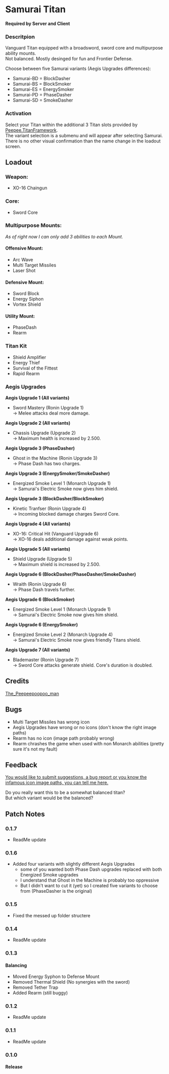 # Samurai Titan

**Required by Server and Client**

### Descritpion
Vanguard Titan equipped with a broadsword, sword core and multipurpose ability mounts. <br>
Not balanced. Mostly desinged for fun and Frontier Defense.

Choose between five Samurai variants (Aegis Upgrades differences):
- Samurai-BD = BlockDasher
- Samurai-BS = BlockSmoker
- Samurai-ES = EnergySmoker
- Samurai-PD = PhaseDasher
- Samurai-SD = SmokeDasher


### Activation
Select your Titan within the additional 3 Titan slots provided by <a href="https://northstar.thunderstore.io/package/The_Peepeepoopoo_man/Titanframework/">Peepee.TitanFramework</a>. <br>
The variant selection is a submenu and will appear after selecting Samurai. <br>
There is no other visual confirmation than the name change in the loadout screen.


## Loadout
### Weapon:
- XO-16 Chaingun


### Core:
- Sword Core


### Multipurpose Mounts:
*As of right now I can only add 3 abilities to each Mount.*

#### Offensive Mount:
- Arc Wave
- Multi Target Missiles
- Laser Shot

#### Defensive Mount:
- Sword Block
- Energy Siphon
- Vortex Shield

#### Utility Mount:
- PhaseDash
- Rearm


### Titan Kit
- Shield Amplifier
- Energy Thief
- Survival of the Fittest
- Rapid Rearm


### Aegis Upgrades
**Aegis Upgrade 1 (All variants)**
- Sword Mastery (Ronin Upgrade 1) <br>
-> Melee attacks deal more damage.

**Aegis Upgrade 2 (All variants)**
- Chassis Upgrade (Upgrade 2) <br>
-> Maximum health is increased by 2.500.

**Aegis Upgrade 3 (PhaseDasher)**
- Ghost in the Machine (Ronin Upgrade 3) <br>
-> Phase Dash has two charges.

**Aegis Upgrade 3 (EnergySmoker/SmokeDasher)**
- Energized Smoke Level 1 (Monarch Upgrade 1) <br>
-> Samurai's Electric Smoke now gives him shield.

**Aegis Upgrade 3 (BlockDasher/BlockSmoker)**
- Kinetic Tranfser (Ronin Upgrade 4) <br>
-> Incoming blocked damage charges Sword Core.

**Aegis Upgrade 4 (All variants)**
- XO-16: Critical Hit (Vanguard Upgrade 6) <br>
-> XO-16 deals additional damage against weak points.

**Aegis Upgrade 5 (All variants)**
- Shield Upgrade (Upgrade 5) <br>
-> Maximum shield is increased by 2.500.

**Aegis Upgrade 6 (BlockDasher/PhaseDasher/SmokeDasher)**
- Wraith (Ronin Upgrade 6) <br>
-> Phase Dash travels further.

**Aegis Upgrade 6 (BlockSmoker)**
- Energized Smoke Level 1 (Monarch Upgrade 1) <br>
-> Samurai's Electric Smoke now gives him shield.

**Aegis Upgrade 6 (EnergySmoker)**
- Energized Smoke Level 2 (Monarch Upgrade 4) <br>
-> Samurai's Electric Smoke now gives friendly Titans shield.

**Aegis Upgrade 7 (All variants)**
- Blademaster (Ronin Upgrade 7) <br>
-> Sword Core attacks generate shield. Core's duration is doubled.



## Credits
<a href="https://northstar.thunderstore.io/package/The_Peepeepoopoo_man/">The_Peepeepoopoo_man</a>


## Bugs
- Multi Target Missiles has wrong icon
- Aegis Upgrades have wrong or no icons (don't know the right image paths)
- Rearm has no icon (image path probably wrong)
- Rearm chrashes the game when used with non Monarch abilities (pretty sure it's not my fault)


## Feedback
<a href="https://forms.gle/n4FesmAWMDcWWUEf8">You would like to submit suggestions, a bug report or you know the infamous icon image paths, you can tell me here.</a> <br>

Do you really want this to be a somewhat balanced titan? <br>
But which variant would be the balanced? <br>


## Patch Notes
### 0.1.7
- ReadMe update

### 0.1.6
- Added four variants with slightly different Aegis Upgrades
	- some of you wanted both Phase Dash upgrades replaced with both Energized Smoke upgrades
	- I understand that Ghost in the Machine is probably too oppressive
	- But I didn't want to cut it (yet) so I created five variants to choose from (PhaseDasher is the original)

### 0.1.5
- Fixed the messed up folder structere

### 0.1.4
- ReadMe update

### 0.1.3
#### Balancing
- Moved Energy Syphon to Defense Mount
- Removed Thermal Shield (No synergies with the sword)
- Removed Tether Trap
- Added Rearm (still buggy)

### 0.1.2
- ReadMe update

### 0.1.1
- ReadMe update

### 0.1.0
#### Release
